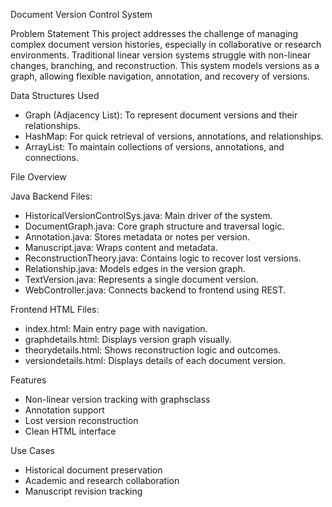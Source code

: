 
Document Version Control System

Problem Statement
This project addresses the challenge of managing complex document version histories, especially in collaborative or research environments. 
Traditional linear version systems struggle with non-linear changes, branching, and reconstruction. This system models versions as a graph, 
allowing flexible navigation, annotation, and recovery of versions.

Data Structures Used
- Graph (Adjacency List): To represent document versions and their relationships.
- HashMap: For quick retrieval of versions, annotations, and relationships.
- ArrayList: To maintain collections of versions, annotations, and connections.

File Overview

Java Backend Files:
- HistoricalVersionControlSys.java: Main driver of the system.
- DocumentGraph.java: Core graph structure and traversal logic.
- Annotation.java: Stores metadata or notes per version.
- Manuscript.java: Wraps content and metadata.
- ReconstructionTheory.java: Contains logic to recover lost versions.
- Relationship.java: Models edges in the version graph.
- TextVersion.java: Represents a single document version.
- WebController.java: Connects backend to frontend using REST.

Frontend HTML Files:
- index.html: Main entry page with navigation.
- graphdetails.html: Displays version graph visually.
- theorydetails.html: Shows reconstruction logic and outcomes.
- versiondetails.html: Displays details of each document version.

Features
- Non-linear version tracking with graphsclass
- Annotation support
- Lost version reconstruction
- Clean HTML interface

Use Cases
- Historical document preservation
- Academic and research collaboration
- Manuscript revision tracking
